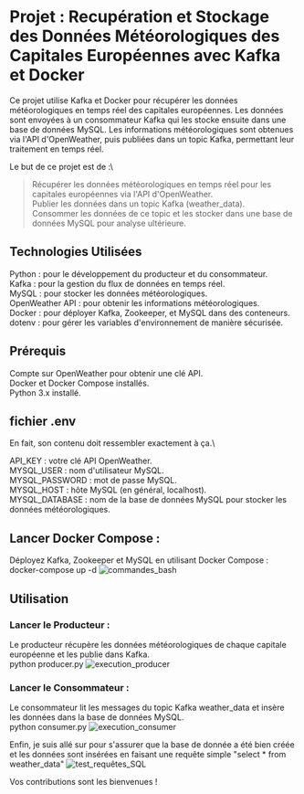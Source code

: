 # Projet : Recupération et Stockage des Données Météorologiques des Capitales Européennes avec Kafka et Docker

Ce projet utilise Kafka et Docker pour récupérer les données météorologiques en temps réel des capitales européennes. Les données sont envoyées à un consommateur Kafka qui les stocke ensuite dans une base de données MySQL. Les informations météorologiques sont obtenues via l'API d'OpenWeather, puis publiées dans un topic Kafka, permettant leur traitement en temps réel.

Le but de ce projet est de :\
> Récupérer les données météorologiques en temps réel pour les capitales européennes via l'API d'OpenWeather.\
> Publier les données dans un topic Kafka (weather_data).\
> Consommer les données de ce topic et les stocker dans une base de données MySQL pour analyse ultérieure.

## Technologies Utilisées
Python : pour le développement du producteur et du consommateur.\
Kafka : pour la gestion du flux de données en temps réel.\
MySQL : pour stocker les données météorologiques.\
OpenWeather API : pour obtenir les informations météorologiques.\
Docker : pour déployer Kafka, Zookeeper, et MySQL dans des conteneurs.\
dotenv : pour gérer les variables d'environnement de manière sécurisée.


## Prérequis
Compte sur OpenWeather pour obtenir une clé API.\
Docker et Docker Compose installés.\
Python 3.x installé.

## fichier .env
En fait, son contenu doit ressembler exactement à ça.\

API_KEY : votre clé API OpenWeather.\
MYSQL_USER : nom d'utilisateur MySQL.\
MYSQL_PASSWORD : mot de passe MySQL.\
MYSQL_HOST : hôte MySQL (en général, localhost).\
MYSQL_DATABASE : nom de la base de données MySQL pour stocker les données météorologiques.


## Lancer Docker Compose :
Déployez Kafka, Zookeeper et MySQL en utilisant Docker Compose :\
docker-compose up -d
![commandes_bash](https://github.com/user-attachments/assets/56507457-db2d-4903-a65f-255e232cdd46)

## Utilisation

### Lancer le Producteur :
Le producteur récupère les données météorologiques de chaque capitale européenne et les publie dans Kafka.\
python producer.py
![execution_producer](https://github.com/user-attachments/assets/c5eb15bf-e034-4572-b3c8-1dbca849779b)

### Lancer le Consommateur :
Le consommateur lit les messages du topic Kafka weather_data et insère les données dans la base de données MySQL.\
python consumer.py
![execution_consumer](https://github.com/user-attachments/assets/274ca39f-cfb4-4839-90d8-e8026b08e20b)

Enfin, je suis allé sur pour s'assurer que la base de donnée a été bien créée et les données sont insérées en faisant une 
requête simple "select * from weather_data"
![test_requêtes_SQL](https://github.com/user-attachments/assets/481d2108-7ca4-4549-b349-6035ae70e0ec)

Vos contributions sont les bienvenues !



